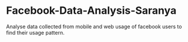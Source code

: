 # Facebook-Data-Analysis-Saranya
Analyse data collected from mobile and web usage of facebook users to find their usage pattern.
